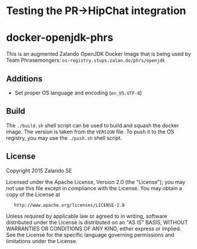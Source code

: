 # Testing the PR->HipChat integration

# docker-openjdk-phrs
This is an augmented Zalando OpenJDK Docker Image that is being used by Team
Phrasemongers: `os-registry.stups.zalan.do/phrs/openjdk`

## Additions
- Set proper OS language and encoding (`en_US.UTF-8`)

## Build
The `./build.sh` shell script can be used to build and squash the docker image.
The version is taken from the `VERSION` file. To push it to the OS registry,
you may use the `./push.sh` shell script.

## License
Copyright 2015 Zalando SE

Licensed under the Apache License, Version 2.0 (the "License");
you may not use this file except in compliance with the License.
You may obtain a copy of the License at

       http://www.apache.org/licenses/LICENSE-2.0

Unless required by applicable law or agreed to in writing, software
distributed under the License is distributed on an "AS IS" BASIS,
WITHOUT WARRANTIES OR CONDITIONS OF ANY KIND, either express or implied.
See the License for the specific language governing permissions and
limitations under the License.

